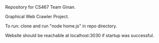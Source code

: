 Repository for CS467 Team Ginan.

Graphical Web Crawler Project.

To run: clone and run "node home.js" in repo directory.

Website should be reachable at localhost:3030 if startup was successful.
